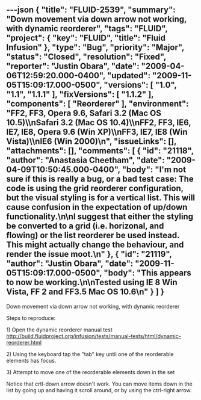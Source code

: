 ---json
{
  "title": "FLUID-2539",
  "summary": "Down movement via down arrow not working, with dynamic reorderer",
  "tags": "FLUID",
  "project": {
    "key": "FLUID",
    "title": "Fluid Infusion"
  },
  "type": "Bug",
  "priority": "Major",
  "status": "Closed",
  "resolution": "Fixed",
  "reporter": "Justin Obara",
  "date": "2009-04-06T12:59:20.000-0400",
  "updated": "2009-11-05T15:09:17.000-0500",
  "versions": [
    "1.0",
    "1.1",
    "1.1.1"
  ],
  "fixVersions": [
    "1.1.2"
  ],
  "components": [
    "Reorderer"
  ],
  "environment": "FF2, FF3, Opera 9.6, Safari 3.2 (Mac OS 10.5)\\\nSafari 3.2 (Mac OS 10.4)\\\nFF2, FF3, IE6, IE7, IE8, Opera 9.6 (Win XP)\\\nFF3, IE7, IE8 (Win Vista)\\\nIE6 (Win 2000)\n",
  "issueLinks": [],
  "attachments": [],
  "comments": [
    {
      "id": "21118",
      "author": "Anastasia Cheetham",
      "date": "2009-04-09T10:50:45.000-0400",
      "body": "I'm not sure if this is really a bug, or a bad test case: The code is using the grid reorderer configuration, but the visual styling is for a vertical list. This will cause confusion in the expectation of up/down functionality.\n\nI suggest that either the styling be converted to a grid (i.e. horizonal, and flowing) or the list reorderer be used instead. This might actually change the behaviour, and render the issue moot.\n"
    },
    {
      "id": "21119",
      "author": "Justin Obara",
      "date": "2009-11-05T15:09:17.000-0500",
      "body": "This appears to now be working.\n\nTested using IE 8 Win Vista, FF 2 and FF3.5 Mac OS 10.6\n"
    }
  ]
}
---
Down movement via down arrow not working, with dynamic reorderer

Steps to reproduce:

1\) Open the dynamic reorderer manual test \
<http://build.fluidproject.org/infusion/tests/manual-tests/html/dynamic-reorderer.html>

2\) Using the keyboard tap the "tab" key until one of the reorderable elements has focus.&#x20;

3\) Attempt to move one of the reorderable elements down in the set

Notice that crtl-down arrow doesn't work. You can move items down in the list by going up and having it scroll around, or by using the ctrl-right arrow.

        